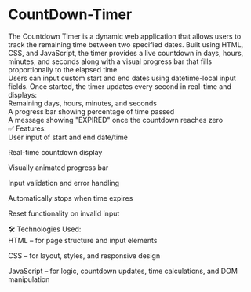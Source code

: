 # CountDown-Timer
The Countdown Timer is a dynamic web application that allows users to track the remaining time between two specified dates. Built using HTML, CSS, and JavaScript, the timer provides a live countdown in days, hours, minutes, and seconds along with a visual progress bar that fills proportionally to the elapsed time.<br>
Users can input custom start and end dates using datetime-local input fields. Once started, the timer updates every second in real-time and displays:<br>
Remaining days, hours, minutes, and seconds<br>
A progress bar showing percentage of time passed<br>
A message showing "EXPIRED" once the countdown reaches zero<br>
✅ Features:<br>
User input of start and end date/time<br>

Real-time countdown display<br>

Visually animated progress bar<br>

Input validation and error handling<br>

Automatically stops when time expires<br>

Reset functionality on invalid input<br>

🛠️ Technologies Used:<br>
HTML – for page structure and input elements<br>

CSS – for layout, styles, and responsive design<br>

JavaScript – for logic, countdown updates, time calculations, and DOM manipulation<br>
